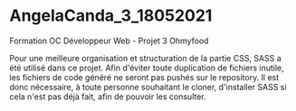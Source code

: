 # AngelaCanda_3_18052021

Formation OC Développeur Web - Projet 3 Ohmyfood

Pour une meilleure organisation et structuration de la partie CSS, SASS a été utilisé dans ce projet.
Afin d'éviter toute duplication de fichiers inutile, les fichiers de code généré ne seront pas pushés sur le repository.
Il est donc nécessaire, à toute personne souhaitant le cloner, d'installer SASS si cela n'est pas déjà fait, afin de pouvoir les consulter.
